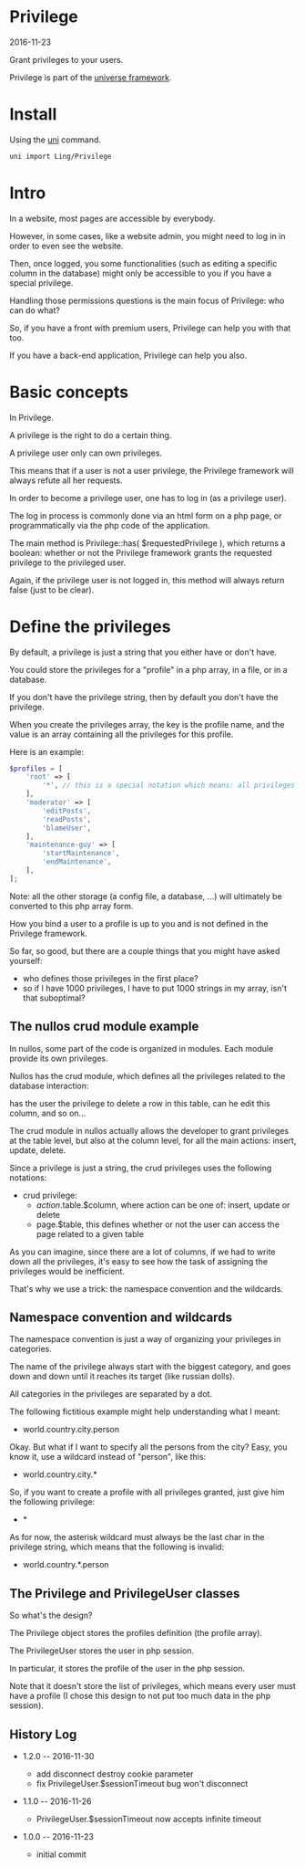 Privilege
==================
2016-11-23



Grant privileges to your users.



Privilege is part of the [universe framework](https://github.com/karayabin/universe-snapshot).


Install
==========
Using the [uni](https://github.com/lingtalfi/universe-naive-importer) command.
```bash
uni import Ling/Privilege
```


Intro
============
In a website, most pages are accessible by everybody.

However, in some cases, like a website admin, you might need to log in in order to even see the website.

Then, once logged, you some functionalities (such as editing a specific column in the database) might only be 
accessible to you if you have a special privilege.

Handling those permissions questions is the main focus of Privilege: who can do what?

So, if you have a front with premium users, Privilege can help you with that too.

If you have a back-end application, Privilege can help you also.







Basic concepts
=====================

In Privilege.

A privilege is the right to do a certain thing.

A privilege user only can own privileges.

This means that if a user is not a user privilege, the Privilege framework will always refute all her requests.

In order to become a privilege user, one has to log in (as a privilege user).

The log in process is commonly done via an html form on a php page, or programmatically via the php code of the application.

The main method is Privilege::has( $requestedPrivilege ), which returns a boolean: whether or not the Privilege framework
grants the requested privilege to the privileged user. 

Again, if the privilege user is not logged in, this method will always return false (just to be clear).





Define the privileges
=========================

By default, a privilege is just a string that you either have or don't have.

You could store the privileges for a "profile" in a php array, in a file, or in a database.

If you don't have the privilege string, then by default you don't have the privilege.


When you create the privileges array, the key is the profile name, and the value is an array containing all the privileges
for this profile.


Here is an example:

```php
$profiles = [
    'root' => [
        '*', // this is a special notation which means: all privileges granted, we'll talk about that later
    ], 
    'moderator' => [
        'editPosts',
        'readPosts',
        'blameUser',
    ],
    'maintenance-guy' => [
        'startMaintenance',
        'endMaintenance',
    ],
];
```

Note: all the other storage (a config file, a database, ...) will ultimately be converted to this php array form.

How you bind a user to a profile is up to you and is not defined in the Privilege framework.

So far, so good, but there are a couple things that you might have asked yourself:

- who defines those privileges in the first place?
- so if I have 1000 privileges, I have to put 1000 strings in my array, isn't that suboptimal?



The nullos crud module example
-----------

In nullos, some part of the code is organized in modules. Each module provide its own privileges.

Nullos has the crud module, which defines all the privileges related to the database interaction:

has the user the privilege to delete a row in this table, can he edit this column, and so on...


The crud module in nullos actually allows the developer to grant privileges at the table level, but also at the column level,
for all the main actions: insert, update, delete.
  
Since a privilege is just a string, the crud privileges uses the following notations:
  
- crud privilege: 
    - $action.$table.$column, where action can be one of: insert, update or delete
    - page.$table, this defines whether or not the user can access the page related to a given table
    
    
As you can imagine, since there are a lot of columns, if we had to write down all the privileges, it's easy to see how the task of assigning the privileges
would be inefficient.

That's why we use a trick: the namespace convention and the wildcards.


Namespace convention and wildcards
------------------------------------------

The namespace convention is just a way of organizing your privileges in categories.

The name of the privilege always start with the biggest category, and goes down and down until it reaches its target (like russian dolls).

All categories in the privileges are separated by a dot.

The following fictitious example might help understanding what I meant:
 
- world.country.city.person


Okay. But what if I want to specify all the persons from the city?
Easy, you know it, use a wildcard instead of "person", like this:

- world.country.city.*
 
 
So, if you want to create a profile with all privileges granted, just give him the following privilege:
 
- \*
 
 
 
As for now, the asterisk wildcard must always be the last char in the privilege string, which means that the following is invalid:
 
- world.country.*.person 
 

The Privilege and PrivilegeUser classes
--------------------------------------------

So what's the design?

The Privilege object stores the profiles definition (the profile array).

The PrivilegeUser stores the user in php session.

In particular, it stores the profile of the user in the php session.

Note that it doesn't store the list of privileges, which means every user must have a profile (I chose this design 
to not put too much data in the php session).






History Log
------------------
    
- 1.2.0 -- 2016-11-30

    - add disconnect destroy cookie parameter
    - fix PrivilegeUser.$sessionTimeout bug won't disconnect
    
- 1.1.0 -- 2016-11-26

    - PrivilegeUser.$sessionTimeout now accepts infinite timeout

- 1.0.0 -- 2016-11-23

    - initial commit



